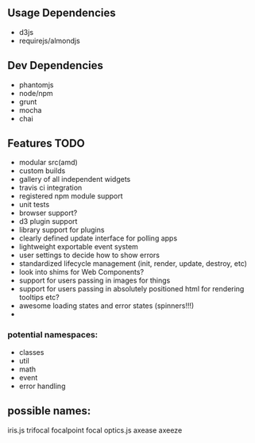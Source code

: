 ## Usage Dependencies
- d3js
- requirejs/almondjs

## Dev Dependencies
- phantomjs
- node/npm
- grunt
- mocha
- chai

## Features TODO
- modular src(amd)
- custom builds
- gallery of all independent widgets
- travis ci integration
- registered npm module support
- unit tests
- browser support?
- d3 plugin support
- library support for plugins
- clearly defined update interface for polling apps
- lightweight exportable event system
- user settings to decide how to show errors
- standardized lifecycle management (init, render, update, destroy, etc)
- look into shims for Web Components?
- support for users passing in images for things
- support for users passing in absolutely positioned html for rendering tooltips etc?
- awesome loading states and error states (spinners!!!)
- 


### potential namespaces:
- classes
- util
- math
- event
- error handling

## possible names:
iris.js
trifocal
focalpoint
focal
optics.js
axease
axeeze
